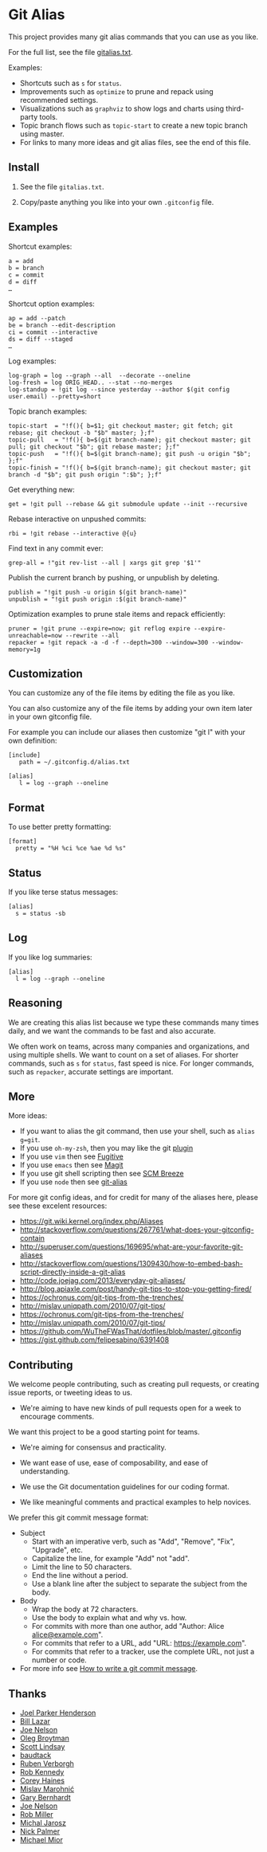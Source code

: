 ﻿# Git Alias

This project provides many git alias commands that you can use as you like.

For the full list, see the file [gitalias.txt](gitalias.txt).

Examples:

  * Shortcuts such as `s` for `status`.
  * Improvements such as `optimize` to prune and repack using recommended settings.
  * Visualizations such as `graphviz` to show logs and charts using third-party tools.
  * Topic branch flows such as `topic-start` to create a new topic branch using master.
  * For links to many more ideas and git alias files, see the end of this file.

## Install

  1. See the file `gitalias.txt`.

  2. Copy/paste anything you like into your own `.gitconfig` file.

## Examples

Shortcut examples:

    a = add
    b = branch
    c = commit
    d = diff
    …

Shortcut option examples:

    ap = add --patch
    be = branch --edit-description
    ci = commit --interactive
    ds = diff --staged
    …

Log examples:

    log-graph = log --graph --all  --decorate --oneline
    log-fresh = log ORIG_HEAD.. --stat --no-merges
    log-standup = !git log --since yesterday --author $(git config user.email) --pretty=short

Topic branch examples:

    topic-start  = "!f(){ b=$1; git checkout master; git fetch; git rebase; git checkout -b "$b" master; };f"
    topic-pull   = "!f(){ b=$(git branch-name); git checkout master; git pull; git checkout "$b"; git rebase master; };f"
    topic-push   = "!f(){ b=$(git branch-name); git push -u origin "$b"; };f"
    topic-finish = "!f(){ b=$(git branch-name); git checkout master; git branch -d "$b"; git push origin ":$b"; };f"

Get everything new:

    get = !git pull --rebase && git submodule update --init --recursive

Rebase interactive on unpushed commits:

    rbi = !git rebase --interactive @{u}

Find text in any commit ever:

    grep-all = !"git rev-list --all | xargs git grep '$1'"

Publish the current branch by pushing, or unpublish by deleting.

    publish = "!git push -u origin $(git branch-name)"
    unpublish = "!git push origin :$(git branch-name)"

Optimization examples to prune stale items and repack efficiently:

    pruner = !git prune --expire=now; git reflog expire --expire-unreachable=now --rewrite --all
    repacker = !git repack -a -d -f --depth=300 --window=300 --window-memory=1g


## Customization

You can customize any of the file items by editing the file as you like.

You can also customize any of the file items by adding your own item later in your own gitconfig file.

For example you can include our aliases then customize "git l" with your own definition:

    [include]
       path = ~/.gitconfig.d/alias.txt

    [alias]
       l = log --graph --oneline


## Format

To use better pretty formatting:

    [format]
      pretty = "%H %ci %ce %ae %d %s"


## Status

If you like terse status messages:

    [alias]
      s = status -sb

## Log

If you like log summaries:

    [alias]
      l = log --graph --oneline


## Reasoning

We are creating this alias list because we type these commands many times daily, and we want the commands to be fast and also accurate.

We often work on teams, across many companies and organizations, and using multiple shells. We want to count on a set of aliases. For shorter commands, such as `s` for `status`, fast speed is nice. For longer commands, such as `repacker`, accurate settings are important.

## More

More ideas:

  * If you want to alias the git command, then use your shell, such as `alias g=git`.
  * If you use `oh-my-zsh`, then you may like the git [plugin](https://github.com/robbyrussell/oh-my-zsh/wiki/Plugin:git)
  * If you use `vim` then see [Fugitive](https://github.com/tpope/vim-fugitive)
  * If you use `emacs` then see [Magit](https://magit.vc/)
  * If you use git shell scripting then see [SCM Breeze](https://github.com/ndbroadbent/scm_breeze)
  * If you use `node` then see [git-alias](https://www.npmjs.com/package/git-alias)


For more git config ideas, and for credit for many of the aliases here, please see these excelent resources:

  * <https://git.wiki.kernel.org/index.php/Aliases>
  * <http://stackoverflow.com/questions/267761/what-does-your-gitconfig-contain>
  * <http://superuser.com/questions/169695/what-are-your-favorite-git-aliases>
  * <http://stackoverflow.com/questions/1309430/how-to-embed-bash-script-directly-inside-a-git-alias>
  * <http://code.joejag.com/2013/everyday-git-aliases/>
  * <http://blog.apiaxle.com/post/handy-git-tips-to-stop-you-getting-fired/>
  * <https://ochronus.com/git-tips-from-the-trenches/>
  * <http://mislav.uniqpath.com/2010/07/git-tips/>
  * <https://ochronus.com/git-tips-from-the-trenches/>
  * <http://mislav.uniqpath.com/2010/07/git-tips/>
  * <https://github.com/WuTheFWasThat/dotfiles/blob/master/.gitconfig>
  * <https://gist.github.com/felipesabino/6391408>

## Contributing

We welcome people contributing, such as creating pull requests, or creating issue reports, or tweeting ideas to us.

  * We're aiming to have new kinds of pull requests open for a week to encourage comments.

We want this project to be a good starting point for teams. 

  * We're aiming for consensus and practicality.

  * We want ease of use, ease of composability, and ease of understanding. 

  * We use the Git documentation guidelines for our coding format. 

  * We like meaningful comments and practical examples to help novices. 
  
We prefer this git commit message format:

  * Subject
    * Start with an imperative verb, such as "Add", "Remove", "Fix", "Upgrade", etc.
    * Capitalize the line, for example "Add" not "add".
    * Limit the line to 50 characters.
    * End the line without a period.
    * Use a blank line after the subject to separate the subject from the body.
  * Body
    * Wrap the body at 72 characters.
    * Use the body to explain what and why vs. how.
    * For commits with more than one author, add "Author: Alice <alice@example.com>".
    * For commits that refer to a URL, add "URL: https://example.com".
    * For commits that refer to a tracker, use the complete URL, not just a number or code.
  * For more info see <a href="http://chris.beams.io/posts/git-commit/">How to write a git commit message</a>.

## Thanks

  * [Joel Parker Henderson](https://github.com/joelparkerhenderson)
  * [Bill Lazar](https://github.com/billsaysthis)
  * [Joe Nelson](https://github.com/begriffs)
  * [Oleg Broytman](https://github.com/phdru)
  * [Scott Lindsay](http://stackoverflow.com/users/167384/scott-lindsay)
  * [baudtack](http://baudtack.com)
  * [Ruben Verborgh](http://ruben.verborgh.org)
  * [Rob Kennedy](http://cs.wisc.edu/~rkennedy)
  * [Corey Haines](http://coreyhaines.com/)
  * [Mislav Marohnić](http://mislav.uniqpath.com/)
  * [Gary Bernhardt](http://destroyallsoftware.com)
  * [Joe Nelson](http://begriffs.com)
  * [Rob Miller](https://github.com/robmiller)
  * [Michal Jarosz](https://github.com/Mchl)
  * [Nick Palmer](https://github.com/nickpalmer)
  * [Michael Mior](https://github.com/michaelmior)
